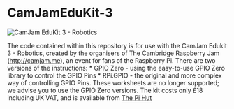 # CamJamEduKit-3
![CamJam EduKit 3 - Robotics](http://camjam.me/wp-content/uploads/2015/09/Edukit3_1500-Alex-Eames-sm.jpg)  

The code contained within this repository is for use with the CamJam Edukit 3 - Robotics, created by the organisers of The Cambridge Raspberry Jam (http://camjam.me), an event for fans of the Raspberry Pi.  There are two versions of the instructions:  * GPIO Zero - using the easy-to-use GPIO Zero library to control the GPIO Pins * RPi.GPIO - the original and more complex way of controlling GPIO Pins. These worksheets are no longer supported; we advise you to use the GPIO Zero versions.  The kit costs only £18 including UK VAT, and is available from [The Pi Hut](http://thepihut.com/collections/camjam-edukit)
